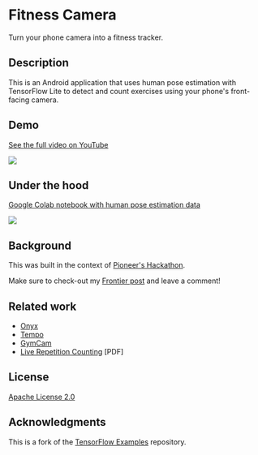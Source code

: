 # Fitness Camera

Turn your phone camera into a fitness tracker.

## Description

This is an Android application that uses human pose estimation with TensorFlow Lite to detect and count exercises using your phone's front-facing camera.

## Demo

[See the full video on YouTube](https://www.youtube.com/watch?v=Jdan-ZHiL6I)

![](https://i.imgur.com/ej0EFiG.gif)

## Under the hood

[Google Colab notebook with human pose estimation data](https://colab.research.google.com/drive/1OHTsNyr3Ry_bSw8dT9s77BZsXHe7i8HR#scrollTo=uIbljMew7Wje)

![](https://i.imgur.com/PYanU09.png)

## Background

This was built in the context of [Pioneer's Hackathon](https://pioneer.app/hackathon).

Make sure to check-out my [Frontier post](https://frontier.pioneer.app/posts/135-fitness-camera) and leave a comment!

## Related work

* [Onyx](https://www.onyx.fit/)
* [Tempo](https://tempo.fit/product)
* [GymCam](https://www.cmu.edu/news/stories/archives/2019/september/gymcam.html)
* [Live Repetition Counting](https://www.cs.tau.ac.il/~wolf/papers/repcounticcv.pdf) [PDF]

## License

[Apache License 2.0](LICENSE)

## Acknowledgments

This is a fork of the [TensorFlow Examples](https://github.com/tensorflow/examples) repository.
